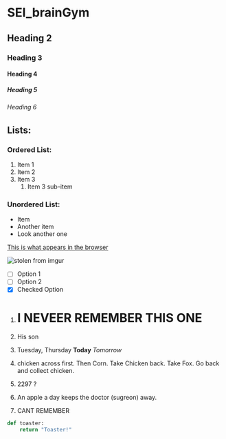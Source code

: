 # SEI_brainGym
## Heading 2
### Heading 3
#### Heading 4
##### Heading 5
###### Heading 6


<!-- Lists: -->
## Lists:

### Ordered List:

1. Item 1
2. Item 2
3. Item 3
    1. Item 3 sub-item

### Unordered List:

- Item
- Another item
- Look another one

[This is what appears in the browser](http://google.com.au "This is the tooltip")



![stolen from imgur](https://i.imgur.com/GUJboZG.jpg)
<!-- Git Hub Specifics -->

- [ ] Option 1
- [ ] Option 2
- [x] Checked Option

1. # I NEVEER REMEMBER THIS ONE 

2. His son 

3. Tuesday,  Thursday **Today** *Tomorrow*

4. chicken across first. Then Corn. Take Chicken back. Take Fox. Go back and collect chicken.

5. 2297 ?

6. An apple a day keeps the doctor (sugreon) away. 

7.  CANT REMEMBER

~~~python
def toaster:
    return "Toaster!"
~~~



